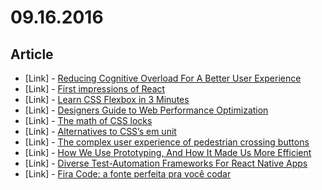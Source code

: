 # 09.16.2016

## Article

- \[Link\] - [Reducing Cognitive Overload For A Better User Experience](https://www.smashingmagazine.com/2016/09/reducing-cognitive-overload-for-a-better-user-experience/)
- \[Link\] - [First impressions of React](https://remysharp.com/2016/09/13/first-impressions-of-react)
- \[Link\] - [Learn CSS Flexbox in 3 Minutes](https://medium.com/learning-new-stuff/learn-css-flexbox-in-3-minutes-c616c7070672#.dtiygee96)
- \[Link\] - [Designers Guide to Web Performance Optimization](http://jonyablonski.com/2016/designers-guide-to-web-performance-optimization/)
- \[Link\] - [The math of CSS locks](http://fvsch.com/code/css-locks/)
- \[Link\] - [Alternatives to CSS’s em unit](http://fvsch.com/code/em-alternatives/)
- \[Link\] - [The complex user experience of pedestrian crossing buttons](http://fvsch.com/articles/push-and-wait/)
- \[Link\] - [How We Use Prototyping, And How It Made Us More Efficient](https://www.smashingmagazine.com/2016/08/prototyping-for-success/)
- \[Link\] - [Diverse Test-Automation Frameworks For React Native Apps](https://www.smashingmagazine.com/2016/08/test-automation-frameworks-for-react-native-apps/)
- \[Link\] - [Fira Code: a fonte perfeita pra você codar](https://codigo.joselito.space/fira-code-c4337bdef1de#.ipenmhyrf)

